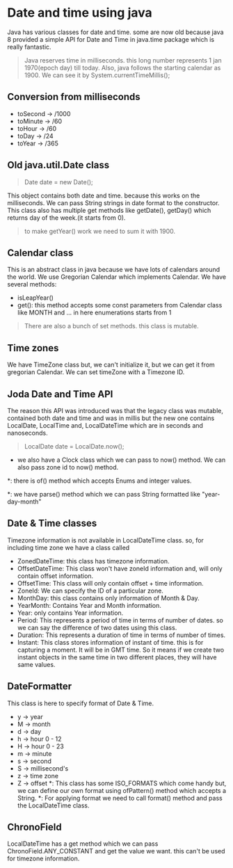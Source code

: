 # Date and time using java

Java has various classes for date and time. some are now old because java 8 provided a simple API for Date and Time in
java.time package which is really fantastic.

> Java reserves time in milliseconds. this long number represents 1 jan 1970(epoch day) till today. Also, java follows
> the starting calendar as 1900. We can see it by System.currentTimeMillis();

## Conversion from milliseconds

* toSecond -> /1000
* toMinute -> /60
* toHour -> /60
* toDay -> /24
* toYear -> /365

## Old java.util.Date class

> Date date = new Date();

This object contains both date and time. because this works on the milliseconds. We can pass String strings in date
format to the constructor.
This class also has multiple get methods like getDate(), getDay() which returns day of the week.(it starts from 0).

> to make getYear() work we need to sum it with 1900.

## Calendar class

This is an abstract class in java because we have lots of calendars around the world.
We use Gregorian Calendar which implements Calendar. We have several methods:

* isLeapYear()
* get(): this method accepts some const parameters from Calendar class like MONTH and ... in here enumerations starts
  from 1

> There are also a bunch of set methods. this class is mutable.

## Time zones

We have TimeZone class but, we can't initialize it, but we can get it from gregorian Calendar. We can set timeZone with
a Timezone ID.

## Joda Date and Time API

The reason this API was introduced was that the legacy class was mutable, contained both date and time and was in millis
but the new one contains LocalDate, LocalTime and, LocalDateTime which are in seconds and nanoseconds.

> LocalDate date = LocalDate.now();

* we also have a Clock class which we can pass to now() method.
  We can also pass zone id to now() method.

*: there is of() method which accepts Enums and integer values.

*: we have parse() method which we can pass String formatted like "year-day-month"

## Date & Time classes

Timezone information is not available in LocalDateTime class. so, for including time zone we have a class called

* ZonedDateTime: this class has timezone information.
* OffsetDateTime: This class won't have zoneId information and, will only contain offset information.
* OffsetTime: This class will only contain offset + time information.
* ZoneId: We can specify the ID of a particular zone.
* MonthDay: this class contains only information of Month & Day.
* YearMonth: Contains Year and Month information.
* Year: only contains Year information.
* Period: This represents a period of time in terms of number of dates. so we can say the difference of two dates using
  this class.
* Duration: This represents a duration of time in terms of number of times.
* Instant: This class stores information of instant of time. this is for capturing a moment. It will be in GMT time. So
  it means if we create two instant objects in the same time in two different places, they will have same values.

## DateFormatter

This class is here to specify format of Date & Time.

* y -> year
* M -> month
* d -> day
* h -> hour 0 - 12
* H -> hour 0 - 23
* m -> minute
* s -> second
* S -> millisecond's
* z -> time zone
* Z -> offset
  *: This class has some ISO_FORMATS which come handy but, we can define our own format using ofPattern() method which
  accepts a String.
  *: For applying format we need to call format() method and pass the LocalDateTime class.

## ChronoField

LocalDateTime has a get method which we can pass ChronoField.ANY_CONSTANT and get the value we want. this can't be used
for timezone information.
